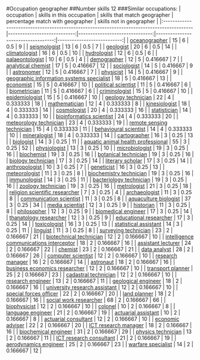 #Occupation geographer
##Number skills 12
###Similar occupations:
| occupation                                                                                |   skills in this occupation |   skills that match geographer |   percentage match with geographer |   skills not in geographer |
|:------------------------------------------------------------------------------------------|----------------------------:|-------------------------------:|-----------------------------------:|---------------------------:|
| [oceanographer](oceanographer.md)                                                         |                          15 |                              6 |                           0.5      |                          9 |
| [seismologist](seismologist.md)                                                           |                          13 |                              6 |                           0.5      |                          7 |
| [geologist](geologist.md)                                                                 |                          20 |                              6 |                           0.5      |                         14 |
| [climatologist](climatologist.md)                                                         |                          16 |                              6 |                           0.5      |                         10 |
| [hydrologist](hydrologist.md)                                                             |                          12 |                              6 |                           0.5      |                          6 |
| [palaeontologist](palaeontologist.md)                                                     |                          10 |                              6 |                           0.5      |                          4 |
| [demographer](demographer.md)                                                             |                          12 |                              5 |                           0.416667 |                          7 |
| [analytical chemist](analytical_chemist.md)                                               |                          17 |                              5 |                           0.416667 |                         12 |
| [sociologist](sociologist.md)                                                             |                          14 |                              5 |                           0.416667 |                          9 |
| [astronomer](astronomer.md)                                                               |                          12 |                              5 |                           0.416667 |                          7 |
| [physicist](physicist.md)                                                                 |                          14 |                              5 |                           0.416667 |                          9 |
| [geographic information systems specialist](geographic_information_systems_specialist.md) |                          18 |                              5 |                           0.416667 |                         13 |
| [economist](economist.md)                                                                 |                          15 |                              5 |                           0.416667 |                         10 |
| [political scientist](political_scientist.md)                                             |                          11 |                              5 |                           0.416667 |                          6 |
| [biometrician](biometrician.md)                                                           |                          11 |                              5 |                           0.416667 |                          6 |
| [criminologist](criminologist.md)                                                         |                          15 |                              5 |                           0.416667 |                         10 |
| [epidemiologist](epidemiologist.md)                                                       |                          15 |                              5 |                           0.416667 |                         10 |
| [geology technician](geology_technician.md)                                               |                          22 |                              4 |                           0.333333 |                         18 |
| [mathematician](mathematician.md)                                                         |                          12 |                              4 |                           0.333333 |                          8 |
| [kinesiologist](kinesiologist.md)                                                         |                          18 |                              4 |                           0.333333 |                         14 |
| [cosmologist](cosmologist.md)                                                             |                          20 |                              4 |                           0.333333 |                         16 |
| [statistician](statistician.md)                                                           |                          14 |                              4 |                           0.333333 |                         10 |
| [bioinformatics scientist](bioinformatics_scientist.md)                                   |                          24 |                              4 |                           0.333333 |                         20 |
| [meteorology technician](meteorology_technician.md)                                       |                          23 |                              4 |                           0.333333 |                         19 |
| [remote sensing technician](remote_sensing_technician.md)                                 |                          15 |                              4 |                           0.333333 |                         11 |
| [behavioural scientist](behavioural_scientist.md)                                         |                          14 |                              4 |                           0.333333 |                         10 |
| [mineralogist](mineralogist.md)                                                           |                          18 |                              4 |                           0.333333 |                         14 |
| [cartographer](cartographer.md)                                                           |                          16 |                              3 |                           0.25     |                         13 |
| [biologist](biologist.md)                                                                 |                          14 |                              3 |                           0.25     |                         11 |
| [aquatic animal health professional](aquatic_animal_health_professional.md)               |                          55 |                              3 |                           0.25     |                         52 |
| [physiologist](physiologist.md)                                                           |                          13 |                              3 |                           0.25     |                         10 |
| [microbiologist](microbiologist.md)                                                       |                          19 |                              3 |                           0.25     |                         16 |
| [biochemist](biochemist.md)                                                               |                          19 |                              3 |                           0.25     |                         16 |
| [botanical technician](botanical_technician.md)                                           |                          19 |                              3 |                           0.25     |                         16 |
| [biology technician](biology_technician.md)                                               |                          17 |                              3 |                           0.25     |                         14 |
| [literary scholar](literary_scholar.md)                                                   |                          17 |                              3 |                           0.25     |                         14 |
| [anthropologist](anthropologist.md)                                                       |                          10 |                              3 |                           0.25     |                          7 |
| [geneticist](geneticist.md)                                                               |                          16 |                              3 |                           0.25     |                         13 |
| [meteorologist](meteorologist.md)                                                         |                          11 |                              3 |                           0.25     |                          8 |
| [biochemistry technician](biochemistry_technician.md)                                     |                          19 |                              3 |                           0.25     |                         16 |
| [immunologist](immunologist.md)                                                           |                          14 |                              3 |                           0.25     |                         11 |
| [bacteriology technician](bacteriology_technician.md)                                     |                          19 |                              3 |                           0.25     |                         16 |
| [zoology technician](zoology_technician.md)                                               |                          19 |                              3 |                           0.25     |                         16 |
| [metrologist](metrologist.md)                                                             |                          21 |                              3 |                           0.25     |                         18 |
| [religion scientific researcher](religion_scientific_researcher.md)                       |                           7 |                              3 |                           0.25     |                          4 |
| [archaeologist](archaeologist.md)                                                         |                          11 |                              3 |                           0.25     |                          8 |
| [communication scientist](communication_scientist.md)                                     |                          11 |                              3 |                           0.25     |                          8 |
| [aquaculture biologist](aquaculture_biologist.md)                                         |                          37 |                              3 |                           0.25     |                         34 |
| [media scientist](media_scientist.md)                                                     |                          12 |                              3 |                           0.25     |                          9 |
| [historian](historian.md)                                                                 |                          11 |                              3 |                           0.25     |                          8 |
| [philosopher](philosopher.md)                                                             |                          12 |                              3 |                           0.25     |                          9 |
| [biomedical engineer](biomedical_engineer.md)                                             |                          17 |                              3 |                           0.25     |                         14 |
| [thanatology researcher](thanatology_researcher.md)                                       |                          12 |                              3 |                           0.25     |                          9 |
| [educational researcher](educational_researcher.md)                                       |                          17 |                              3 |                           0.25     |                         14 |
| [toxicologist](toxicologist.md)                                                           |                          16 |                              3 |                           0.25     |                         13 |
| [statistical assistant](statistical_assistant.md)                                         |                          14 |                              3 |                           0.25     |                         11 |
| [linguist](linguist.md)                                                                   |                          11 |                              3 |                           0.25     |                          8 |
| [surveying technician](surveying_technician.md)                                           |                          23 |                              2 |                           0.166667 |                         21 |
| [biotechnical technician](biotechnical_technician.md)                                     |                          12 |                              2 |                           0.166667 |                         10 |
| [intelligence communications interceptor](intelligence_communications_interceptor.md)     |                          18 |                              2 |                           0.166667 |                         16 |
| [assistant lecturer](assistant_lecturer.md)                                               |                          24 |                              2 |                           0.166667 |                         22 |
| [chemist](chemist.md)                                                                     |                          23 |                              2 |                           0.166667 |                         21 |
| [data analyst](data_analyst.md)                                                           |                          28 |                              2 |                           0.166667 |                         26 |
| [computer scientist](computer_scientist.md)                                               |                          12 |                              2 |                           0.166667 |                         10 |
| [research manager](research_manager.md)                                                   |                          16 |                              2 |                           0.166667 |                         14 |
| [astronaut](astronaut.md)                                                                 |                          18 |                              2 |                           0.166667 |                         16 |
| [business economics researcher](business_economics_researcher.md)                         |                          12 |                              2 |                           0.166667 |                         10 |
| [transport planner](transport_planner.md)                                                 |                          25 |                              2 |                           0.166667 |                         23 |
| [cadastral technician](cadastral_technician.md)                                           |                          12 |                              2 |                           0.166667 |                         10 |
| [research engineer](research_engineer.md)                                                 |                          13 |                              2 |                           0.166667 |                         11 |
| [geological engineer](geological_engineer.md)                                             |                          18 |                              2 |                           0.166667 |                         16 |
| [university research assistant](university_research_assistant.md)                         |                          12 |                              2 |                           0.166667 |                         10 |
| [special forces officer](special_forces_officer.md)                                       |                          22 |                              2 |                           0.166667 |                         20 |
| [land planner](land_planner.md)                                                           |                          18 |                              2 |                           0.166667 |                         16 |
| [social work researcher](social_work_researcher.md)                                       |                          68 |                              2 |                           0.166667 |                         66 |
| [biophysicist](biophysicist.md)                                                           |                          12 |                              2 |                           0.166667 |                         10 |
| [colonel](colonel.md)                                                                     |                          10 |                              2 |                           0.166667 |                          8 |
| [language engineer](language_engineer.md)                                                 |                          21 |                              2 |                           0.166667 |                         19 |
| [actuarial assistant](actuarial_assistant.md)                                             |                          10 |                              2 |                           0.166667 |                          8 |
| [actuarial consultant](actuarial_consultant.md)                                           |                          12 |                              2 |                           0.166667 |                         10 |
| [economic adviser](economic_adviser.md)                                                   |                          22 |                              2 |                           0.166667 |                         20 |
| [ICT research manager](ICT_research_manager.md)                                           |                          18 |                              2 |                           0.166667 |                         16 |
| [biochemical engineer](biochemical_engineer.md)                                           |                          31 |                              2 |                           0.166667 |                         29 |
| [physics technician](physics_technician.md)                                               |                          13 |                              2 |                           0.166667 |                         11 |
| [ICT research consultant](ICT_research_consultant.md)                                     |                          21 |                              2 |                           0.166667 |                         19 |
| [aerodynamics engineer](aerodynamics_engineer.md)                                         |                          25 |                              2 |                           0.166667 |                         23 |
| [warfare specialist](warfare_specialist.md)                                               |                          14 |                              2 |                           0.166667 |                         12 |
